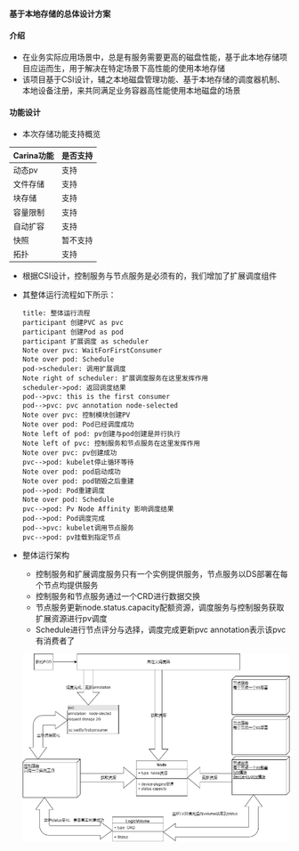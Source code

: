 
#### 基于本地存储的总体设计方案

#### 介绍

- 在业务实际应用场景中，总是有服务需要更高的磁盘性能，基于此本地存储项目应运而生，用于解决在特定场景下高性能的使用本地存储
- 该项目基于CSI设计，辅之本地磁盘管理功能、基于本地存储的调度器机制、本地设备注册，来共同满足业务容器高性能使用本地磁盘的场景

#### 功能设计

- 本次存储功能支持概览


| Carina功能 | 是否支持 |
| ---------- | -------- |
| 动态pv     | 支持     |
| 文件存储   | 支持     |
| 块存储     | 支持     |
| 容量限制   | 支持     |
| 自动扩容   | 支持     |
| 快照       | 暂不支持 |
| 拓扑       | 支持     |


- 根据CSI设计，控制服务与节点服务是必须有的，我们增加了扩展调度组件
- 其整体运行流程如下所示：

  ```sequence
  title: 整体运行流程
  participant 创建PVC as pvc
  participant 创建Pod as pod
  participant 扩展调度 as scheduler
  Note over pvc: WaitForFirstConsumer
  Note over pod: Schedule
  pod->scheduler: 调用扩展调度
  Note right of scheduler: 扩展调度服务在这里发挥作用
  scheduler->pod: 返回调度结果
  pod-->pvc: this is the first consumer
  pod-->pvc: pvc annotation node-selected
  Note over pvc: 控制模块创建PV
  Note over pod: Pod已经调度成功
  Note left of pod: pv创建与pod创建是并行执行
  Note left of pvc: 控制服务和节点服务在这里发挥作用
  Note over pvc: pv创建成功
  pvc-->pod: kubelet停止循环等待
  Note over pod: pod启动成功
  Note over pod: pod销毁之后重建
  pod-->pod: Pod重建调度
  Note over pod: Schedule
  pvc-->pod: Pv Node Affinity 影响调度结果
  pod-->pod: Pod调度完成
  pod-->pvc: kubelet调用节点服务
  pvc-->pod: pv挂载到指定节点
  ```

  

- 整体运行架构

  - 控制服务和扩展调度服务只有一个实例提供服务，节点服务以DS部署在每个节点均提供服务
  - 控制服务和节点服务通过一个CRD进行数据交换
  - 节点服务更新node.status.capacity配额资源，调度服务与控制服务获取扩展资源进行pv调度
  - Schedule进行节点评分与选择，调度完成更新pvc annotation表示该pvc有消费者了

  ![csi-本地存储-整体流程](img/csi-overall.png)

  

